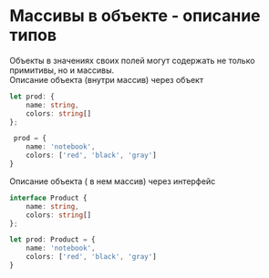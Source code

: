 # Массивы в объекте - описание типов

Объекты в значениях своих полей могут содержать не только примитивы, но и массивы. </br>
Описание объекта (внутри массив) через объект
```typescript
let prod: {
	name: string,
	colors: string[]
};

```

```typescript
 prod = {
	name: 'notebook',
	colors: ['red', 'black', 'gray']
}
```

Описание объекта ( в нем массив) через интерфейс
```typescript
interface Product {
	name: string,
	colors: string[]
};

let prod: Product = {
	name: 'notebook',
	colors: ['red', 'black', 'gray']
}
```
